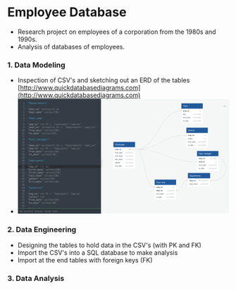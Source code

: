 # Employee Database

* Research project on employees of a corporation from the 1980s and 1990s. 
* Analysis of databases of employees.


###  1. Data Modeling
* Inspection of CSV's and sketching out an ERD of the tables [http://www.quickdatabasediagrams.com](http://www.quickdatabasediagrams.com) 
* ![QuickDBD.png](QuickDBD.png)
###  2. Data Engineering
* Designing the tables to hold data in the CSV's (with PK and FK)
* Import the CSV's into a SQL database to make analysis
* Import at the end tables with foreign keys (FK)
###  3. Data Analysis

